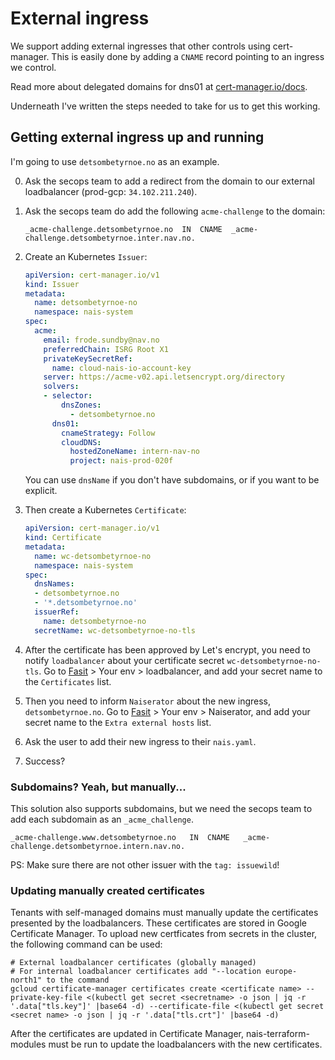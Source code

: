 # External ingress

We support adding external ingresses that other controls using cert-manager.
This is easily done by adding a `CNAME` record pointing to an ingress we control.

Read more about delegated domains for dns01 at [cert-manager.io/docs](https://cert-manager.io/docs/configuration/acme/dns01/#delegated-domains-for-dns01).

Underneath I've written the steps needed to take for us to get this working.

## Getting external ingress up and running

I'm going to use `detsombetyrnoe.no` as an example.

0. Ask the secops team to add a redirect from the domain to our external loadbalancer (prod-gcp: `34.102.211.240`).

1. Ask the secops team do add the following `acme-challenge` to the domain:

    ```
    _acme-challenge.detsombetyrnoe.no  IN  CNAME  _acme-challenge.detsombetyrnoe.inter.nav.no.
    ```

2. Create an Kubernetes `Issuer`:

    ```yaml
    apiVersion: cert-manager.io/v1
    kind: Issuer
    metadata:
      name: detsombetyrnoe-no
      namespace: nais-system
    spec:
      acme:
        email: frode.sundby@nav.no
        preferredChain: ISRG Root X1
        privateKeySecretRef:
          name: cloud-nais-io-account-key
        server: https://acme-v02.api.letsencrypt.org/directory
        solvers:
        - selector:
            dnsZones:
              - detsombetyrnoe.no
          dns01:
            cnameStrategy: Follow
            cloudDNS:
              hostedZoneName: intern-nav-no
              project: nais-prod-020f
    ```

    You can use `dnsName` if you don't have subdomains, or if you want to be explicit.

3. Then create a Kubernetes `Certificate`:

    ```yaml
	apiVersion: cert-manager.io/v1
    kind: Certificate
    metadata:
      name: wc-detsombetyrnoe-no
      namespace: nais-system
    spec:
      dnsNames:
      - detsombetyrnoe.no
      - '*.detsombetyrnoe.no'
      issuerRef:
        name: detsombetyrnoe-no
      secretName: wc-detsombetyrnoe-no-tls
    ```

4. After the certificate has been approved by Let's encrypt, you need to notify `loadbalancer` about your certificate secret `wc-detsombetyrnoe-no-tls`.
   Go to [Fasit](https://fasit.nais.io) > Your env > loadbalancer, and add your secret name to the `Certificates` list.
5. Then you need to inform `Naiserator` about the new ingress, `detsombetyrnoe.no`.
   Go to [Fasit](https://fasit.nais.io) > Your env > Naiserator, and add your secret name to the `Extra external hosts` list.
6. Ask the user to add their new ingress to their `nais.yaml`.
7. Success?

### Subdomains? Yeah, but manually...

This solution also supports subdomains, but we need the secops team to add each subdomain as an `_acme_challenge`.

```
_acme-challenge.www.detsombetyrnoe.no	IN	CNAME	_acme-challenge.detsombetyrnoe.intern.nav.no.
```

PS: Make sure there are not other issuer with the `tag: issuewild`!

### Updating manually created certificates

Tenants with self-managed domains must manually update the certificates presented by the loadbalancers. These certificates 
are stored in Google Certificate Manager. To upload new certficates from secrets in the cluster, the following command can be used:
```
# External loadbalancer certificates (globally managed)
# For internal loadbalancer certificates add "--location europe-north1" to the command
gcloud certificate-manager certificates create <certificate name> --private-key-file <(kubectl get secret <secretname> -o json | jq -r '.data["tls.key"]' |base64 -d) --certificate-file <(kubectl get secret <secret name> -o json | jq -r '.data["tls.crt"]' |base64 -d)
```

After the certificates are updated in Certificate Manager, nais-terraform-modules must be run to update the loadbalancers with the new certificates.